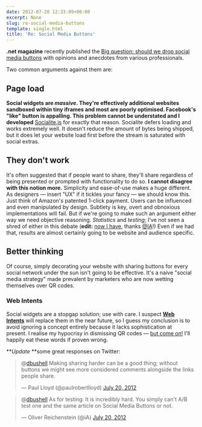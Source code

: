 ```yaml
---
date: 2012-07-20 12:33:09+00:00
excerpt: None
slug: re-social-media-buttons
template: single.html
title: 'Re: Social Media Buttons'
---
```


**.net magazine** recently published the [Big question: should we drop social media buttons](http://www.netmagazine.com/features/big-question-should-we-drop-social-media-buttons) with opinions and anecdotes from various professionals.

Two common arguments against them are:

## Page load

**Social widgets are _massive_. They're effectively additional websites sandboxed within tiny iframes and most are poorly optimised. Facebook's "like" button is appalling. This problem cannot be understated and I developed** [Socialite.js](http://socialitejs.com) for exactly that reason. Socialite defers loading and works extremely well. It doesn't reduce the amount of bytes being shipped, but it does let your website load first before the stream is saturated with social extras.

## They don't work

It's often suggested that if people want to share, they'll share regardless of being presented or prompted with functionality to do so. **I cannot disagree with this notion more.** Simplicity and ease-of-use makes a huge different. As designers — insert "UX" if it tickles your fancy — we should know this. Just think of Amazon's patented 1-click payment. Users can be influenced and even manipulated by design. Subtlety is key, overt and obnoxious implementations will fail. But if we're going to make such an argument either way we need objective reasoning. _Statistics_ and _testing_; I've not seen a shred of either in this debate (**edit:** [now I have](http://informationarchitects.net/blog/sweep-the-sleaze-reactions/), thanks [@IA](http://twitter.com/IA)!) Even if we had that, results are almost certainly going to be website and audience specific.

## Better thinking

Of course, simply decorating your website with sharing buttons for every social network under the sun isn't going to be effective. It's a naive "social media strategy" made prevalent by marketers who are now wetting themselves over QR codes.

### Web Intents

Social widgets are a stopgap solution; use with care. I suspect **[Web Intents](http://webintents.org/)** will replace them in the near future, so I guess my conclusion is to avoid ignoring a concept entirely because it lacks sophistication at present. I realise my hypocrisy in dismissing QR codes — [but come on!](http://picturesofpeoplescanningqrcodes.tumblr.com/) I'll happily eat these words if proven wrong.

***Update* **some great responses on Twitter:

> @[dbushell](https://twitter.com/dbushell) Making sharing harder can be a good thing; without buttons we might see more considered comments alongside the links people share.
>
> — Paul Lloyd (@paulrobertlloyd) [July 20, 2012](https://twitter.com/paulrobertlloyd/status/226316299146493953)

> @[dbushell](https://twitter.com/dbushell) As for testing: It is incredibly hard. You simply can't A/B test one and the same article on Social Media Buttons or not.
>
> — Oliver Reichenstein (@iA) [July 20, 2012](https://twitter.com/iA/status/226313980795297795)
